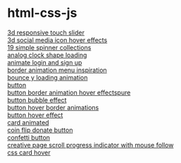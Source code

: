 # html-css-js
<a href="https://hawanbeats.github.io/html-css-js/3d%20responsive%20touch%20slider/" target="_blank">3d responsive touch slider</a>
<br>
<a href="https://hawanbeats.github.io/html-css-js/3d%20social%20media%20icon%20hover%20effects/" target="_blank">3d social media icon hover effects</a>
<br>
<a href="https://hawanbeats.github.io/html-css-js/19%20simple%20spinner%20collections/" target="_blank">19 simple spinner collections</a>
<br>
<a href="https://hawanbeats.github.io/html-css-js/analog%20clock%20shape%20loading/" target="_blank">analog clock shape loading</a>
<br>
<a href="https://hawanbeats.github.io/html-css-js/animate%20login%20and%20sign%20up/" target="_blank">animate login and sign up</a>
<br>
<a href="https://hawanbeats.github.io/html-css-js/border%20animation%20menu%20inspiration/" target="_blank">border animation menu inspiration</a>
<br>
<a href="https://hawanbeats.github.io/html-css-js/bounce%20y%20loading%20animation/" target="_blank">bounce y loading animation</a>
<br>
<a href="https://hawanbeats.github.io/html-css-js/button/" target="_blank">button</a>
<br>
<a href="https://hawanbeats.github.io/html-css-js/button%20border%20animation%20on%20hover%20effectspure/" target="_blank">button border animation hover effectspure</a>
<br>
<a href="https://hawanbeats.github.io/html-css-js/button%20bubble%20effect/" target="_blank">button bubble effect</a>
<br>
<a href="https://hawanbeats.github.io/html-css-js/button%20hover%20border%20animations/">button hover border animations</a>
<br>
<a href="https://hawanbeats.github.io/html-css-js/button%20hover%20effect/">button hover effect</a>
<br>
<a href="https://hawanbeats.github.io/html-css-js/card%20animated/">card animated</a>
<br>
<a href="https://hawanbeats.github.io/html-css-js/coin%20flip%20donate%20button/">coin flip donate button</a>
<br>
<a href="https://hawanbeats.github.io/html-css-js/confetti%20button/">confetti button</a>
<br>
<a href="https://hawanbeats.github.io/html-css-js/creative%20page%20scroll%20progress%20indicator%20with%20mouse%20follow/">creative page scroll progress indicator with mouse follow</a>
<br>
<a href="https://hawanbeats.github.io/html-css-js/css%20card%20hover/">css card hover</a>
